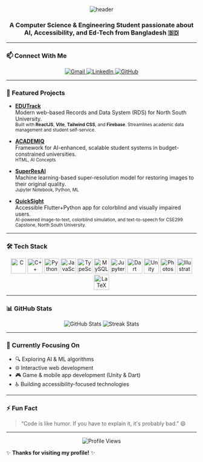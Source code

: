 
<p align="center">
  <img src="https://capsule-render.vercel.app/api?type=waving&color=gradient&height=150&section=header&text=Hi%20👋,%20I'm%20Samiyeel!&fontSize=35&animation=fadeIn" alt="header"/>
</p>

<h3 align="center">A Computer Science & Engineering Student passionate about AI, Accessibility, and Ed-Tech from Bangladesh 🇧🇩</h3>

---

### 📫 Connect With Me
<p align="center">
  <a href="mailto:benaaf2000@gmail.com">
    <img alt="Gmail" src="https://img.shields.io/badge/Gmail-benaaf2000@gmail.com-red?logo=gmail&logoColor=white&style=for-the-badge"/>
  </a>
  <a href="https://www.linkedin.com/in/samiyeel-alim-binaaf" target="_blank">
    <img alt="LinkedIn" src="https://img.shields.io/badge/LinkedIn-Profile-blue?logo=linkedin&logoColor=white&style=for-the-badge"/>
  </a>
  <a href="https://github.com/Pronaaf2k" target="_blank">
    <img alt="GitHub" src="https://img.shields.io/badge/GitHub-Pronaaf2k-black?logo=github&logoColor=white&style=for-the-badge"/>
  </a>
</p>

---

### 🚀 Featured Projects

- [**EDUTrack**](https://github.com/Pronaaf2k/EDUTrack)  
  Modern web-based Records and Data System (RDS) for North South University.  
  <sup>Built with <b>ReactJS</b>, <b>Vite</b>, <b>Tailwind CSS</b>, and <b>Firebase</b>. Streamlines academic data management and student self-service.</sup>

- [**ACADEMIQ**](https://github.com/Pronaaf2k/ACADEMIQ)  
  Framework for AI-enhanced, scalable student systems in budget-constrained universities.  
  <sup>HTML, AI Concepts</sup>

- [**SuperResAI**](https://github.com/Pronaaf2k/SuperResAI)  
  Machine learning-based super-resolution model for restoring images to their original quality.  
  <sup>Jupyter Notebook, Python, ML</sup>

- [**QuickSight**](https://github.com/Pronaaf2k/QuickSight)  
  Accessible Flutter+Python app for colorblind and visually impaired users.  
  <sup>AI-powered image-to-text, colorblind simulation, and text-to-speech for CSE299 Capstone, North South University.</sup>

---

### 🛠️ Tech Stack
<p align="center">
  <img src="https://cdn.jsdelivr.net/gh/devicons/devicon/icons/c/c-original.svg" width="40" alt="C"/>
  <img src="https://cdn.jsdelivr.net/gh/devicons/devicon/icons/cplusplus/cplusplus-original.svg" width="40" alt="C++"/>
  <img src="https://cdn.jsdelivr.net/gh/devicons/devicon/icons/python/python-original.svg" width="40" alt="Python"/>
  <img src="https://cdn.jsdelivr.net/gh/devicons/devicon/icons/javascript/javascript-original.svg" width="40" alt="JavaScript"/>
  <img src="https://cdn.jsdelivr.net/gh/devicons/devicon/icons/typescript/typescript-original.svg" width="40" alt="TypeScript"/>
  <img src="https://cdn.jsdelivr.net/gh/devicons/devicon/icons/mysql/mysql-original.svg" width="40" alt="MySQL"/>
  <img src="https://cdn.jsdelivr.net/gh/devicons/devicon/icons/jupyter/jupyter-original.svg" width="40" alt="Jupyter"/>
  <img src="https://cdn.jsdelivr.net/gh/devicons/devicon/icons/dart/dart-original.svg" width="40" alt="Dart"/>
  <img src="https://cdn.jsdelivr.net/gh/devicons/devicon/icons/unity/unity-original.svg" width="40" alt="Unity"/>
  <img src="https://cdn.jsdelivr.net/gh/devicons/devicon/icons/photoshop/photoshop-line.svg" width="40" alt="Photoshop"/>
  <img src="https://cdn.jsdelivr.net/gh/devicons/devicon/icons/illustrator/illustrator-line.svg" width="40" alt="Illustrator"/>
  <img src="https://cdn.jsdelivr.net/gh/devicons/devicon/icons/latex/latex-original.svg" width="40" alt="LaTeX"/>
</p>

---

### 📊 GitHub Stats
<p align="center">
  <img src="https://github-readme-stats.vercel.app/api?username=Pronaaf2k&show_icons=true&theme=tokyonight&count_private=true" alt="GitHub Stats"/>
  <img src="https://github-readme-streak-stats.herokuapp.com/?user=Pronaaf2k&theme=tokyonight" alt="Streak Stats"/>
</p>

---

### 🎯 Currently Focusing On
- 🔍 Exploring AI & ML algorithms
- 🌐 Interactive web development
- 🎮 Game & mobile app development (Unity & Dart)
- ♿ Building accessibility-focused technologies

---

### ⚡ Fun Fact
> “Code is like humor. If you have to explain it, it's probably bad.” 😄

---

<p align="center">
  <img src="https://komarev.com/ghpvc/?username=Pronaaf2k&style=flat-square" alt="Profile Views"/>
</p>

✨ **Thanks for visiting my profile!** ✨
```
